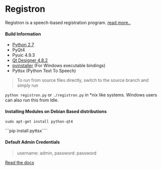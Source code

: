 Registron
=========

Registron is a speech-based registration program. [read more..][5]

#### Build Information
- [Python 2.7][1]
- PyQt4
- Pyuic 4.9.3
- [Qt Designer 4.8.2][2]
- [pyinstaller][3] (For Windows executable bindings)
- Pyttsx (Python Text To Speech)

> To run from source files directly, switch to the source branch and simply run

```python registron.py``` or ```./registron.py``` in *nix like systems. Windows users can also run this from Idle.

#### Installing Modules on Debian Based distributions
```sudo apt-get install python-qt4```

```pip install pyttsx````

#### Default Admin Credentials
> username: admin, password: password


[Read the docs][4]

[1]:http://python.org
[2]:http://qt-project.org
[3]:http://www.pyinstaller.org/
[4]:https://github.com/bl4ckdu5t/registron/blob/master/DOCUMENTATION.md
[5]:https://bl4ckdu5t.github.io/registron